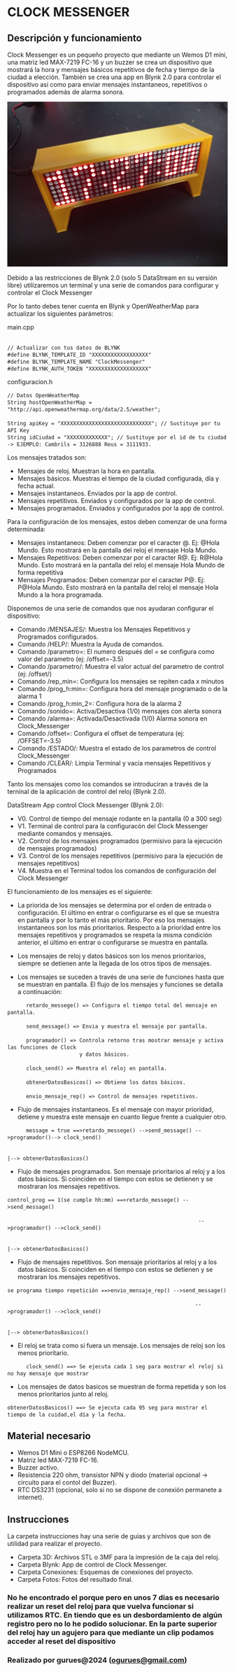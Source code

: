 # CLOCK MESSENGER

## Descripción y funcionamiento

Clock Messenger es un pequeño proyecto que mediante un Wemos D1 mini, una matriz led MAX-7219 FC-16 y un buzzer se crea un dispositivo que mostrará la hora y mensajes básicos repetitivos de fecha y tiempo de la ciudad a elección. También se crea una app en Blynk 2.0 para controlar el dispositivo así como para enviar mensajes instantaneos, repetitivos o programados además de alarma sonora.

![Clock Messenger](/Instrucciones/Fotos/clock_messeger_01.jpg)

Debido a las restricciones de Blynk 2.0 (solo 5 DataStream en su versión libre) utilizaremos un terminal y una serie de comandos para configurar y controlar el Clock Messenger

Por lo tanto debes tener cuenta en Blynk y OpenWeatherMap para actualizar los siguientes parámetros:

main.cpp

```Arduino

// Actualizar con tus datos de BLYNK
#define BLYNK_TEMPLATE_ID "XXXXXXXXXXXXXXXXXX"
#define BLYNK_TEMPLATE_NAME "ClockMessenger"
#define BLYNK_AUTH_TOKEN "XXXXXXXXXXXXXXXXXXX"
```

configuracion.h

```Arduino
// Datos OpenWeatherMap
String hostOpenWeatherMap = "http://api.openweathermap.org/data/2.5/weather";

String apiKey = "XXXXXXXXXXXXXXXXXXXXXXXXXXXXX"; // Sustituye por tu API Key
String idCiudad = "XXXXXXXXXXXXX"; // Sustituye por el id de tu ciudad -> EJEMPLO: Cambrils = 3126888 Reus = 3111933.
```

Los mensajes tratados son:

* Mensajes de reloj. Muestran la hora en pantalla.
* Mensajes básicos. Muestras el tiempo de la ciudad configurada, día y fecha actual.
* Mensajes instantaneos. Enviados por la app de control.
* Mensajes repetitivos. Enviados y configurados por la app de control.
* Mensajes programados. Enviados y configurados por la app de control.

Para la configuración de los mensajes, estos deben comenzar de una forma determinada:

* Mensajes instantaneos: Deben comenzar por el caracter @. Ej: @Hola Mundo. Esto mostrará en la pantalla del reloj el mensaje Hola Mundo.
* Mensajes Repetitivos: Deben comenzar por el caracter R@. Ej: R@Hola Mundo. Esto mostrará en la pantalla del reloj el mensaje Hola Mundo de forma repetitiva
* Mensajes Programados: Deben comenzar por el caracter P@. Ej: P@Hola Mundo. Esto mostrará en la pantalla del reloj el mensaje Hola Mundo a la hora programada.

Disponemos de una serie de comandos que nos ayudaran configurar el dispositivo:

* Comando /MENSAJES/: Muestra los Mensajes Repetitivos y Programados configurados.
* Comando /HELP/: Muestra la Ayuda de comandos.
* Comando /parametro=: El numero después del = se configura como valor del parametro (ej: /offset=-3.5)
* Comando /parametro/: Muestra el valor actual del parametro de control (ej: /offset/)
* Comando /rep_min=: Configura los mensajes se repiten cada x minutos
* Comando /prog_h:min=: Configura hora del mensaje programado o de la alarma 1
* Comando /prog_h:min_2=: Configura hora de la alarma 2
* Comando /sonido=: Activa/Desactiva (1/0) mensajes con alerta sonora
* Comando /alarma=: Activada/Desactivada (1/0) Alarma sonora en Clock_Messenger
* Comando /offset=: Configura el offset de temperatura (ej: /OFFSET=-3.5)
* Comando /ESTADO/: Muestra el estado de los parametros de control Clock_Messenger
* Comando /CLEAR/: Limpia Terminal y vacia mensajes Repetitivos y Programados
  
Tanto los mensajes como los comandos se introduciran a través de la terninal de la aplicación de control del reloj (Blynk 2.0).

DataStream App control Clock Messenger (Blynk 2.0):

* V0. Control de tiempo del mensaje rodante en la pantalla (0 a 300 seg)
* V1. Terminal de control para la configuracón del Clock Messenger mediante comandos y mensajes.
* V2. Control de los mensajes programados (permisivo para la ejecución de mensajes programados)
* V3. Control de los mensajes repetitivos (permisivo para la ejecución de mensajes repetitivos)
* V4. Muestra en el Terminal todos los comandos de configuración del Clock Messenger

El funcionamiento de los mensajes es el siguiente:

* La priorida de los mensajes se determina por el orden de entrada o configuración. El último en entrar o configurarse es el que se muestra en pantalla y por lo tanto el más prioritario. Por eso los mensajes instantaneos son los más prioritarios. Respecto a la prioridad entre los mensajes repetitivos y programados se respeta la misma condición anterior, el último en entrar o configurarse se muestra en pantalla.

* Los mensajes de reloj y datos básicos son los menos prioritarios, siempre se detienen ante la llegada de los otros tipos de mensajes.

* Los mensajes se suceden a través de una serie de funciones hasta que se muestran en pantalla. El flujo de los mensajes y funciones se detalla a continuación:

```text
      retardo_messege() => Configura el tiempo total del mensaje en pantalla.

      send_message() => Envia y muestra el mensaje por pantalla.

      programador() => Controla retorno tras mostrar mensaje y activa las funciones de Clock 
                       y datos básicos.

      clock_send() => Muestra el reloj en pantalla.

      obtenerDatosBasicos() => Obtiene los datos básicos.

      envio_mensaje_rep() => Control de mensajes repetitivos.
```

* Flujo de mensajes instantaneos. Es el mensaje con mayor prioridad, detiene y muestra este mensaje en
  cuanto llegue frente a cualquier otro.

```text
      message = true ==>retardo_messege() -->send_message() -->programador()--> clock_send()

                                                                        |--> obtenerDatosBasicos()
```
  
* Flujo de mensajes programados. Son mensaje prioritarios al reloj y a los datos básicos. Si coinciden en el
  tiempo con estos se detienen y se mostraran los mensajes repetitivos.

```text
control_prog == 1(se cumple hh:mm) ==>retardo_messege() -->send_message() 
                                    
                                                             -->programador() -->clock_send()

                                                                        |--> obtenerDatosBasicos()
```

* Flujo de mensajes repetitivos. Son mensaje prioritarios al reloj y a los datos básicos. Si coinciden en el
  tiempo con estos se detienen y se mostraran los mensajes repetitivos.

```text
se programa tiempo repetición ==>envio_mensaje_rep() -->send_message() 
      
                                                            -->programador() -->clock_send()

                                                                        |--> obtenerDatosBasicos()
```

* El reloj se trata como si fuera un mensaje. Los mensajes de reloj son los menos prioritario.

```text
      clock_send() ==> Se ejecuta cada 1 seg para mostrar el reloj si no hay mensaje que mostrar

```

* Los mensajes de datos basicos se muestran de forma repetida y son los menos prioritarios junto al reloj.

```text  
obtenerDatosBasicos() ==> Se ejecuta cada 95 seg para mostrar el tiempo de la cuidad,el día y la fecha.

```

## Material necesario

* Wemos D1 Mini o ESP8266 NodeMCU.
* Matriz led MAX-7219 FC-16.
* Buzzer activo.
* Resistencia 220 ohm, transistor NPN y diodo (material opcional -> circuito para el contol del Buzzer).
* RTC DS3231 (opcional, solo si no se dispone de conexión permanete a internet).

## Instrucciones

La carpeta instrucciones hay una serie de guias y archivos que son de utilidad para realizar el proyecto.

* Carpeta 3D: Archivos STL o 3MF para la impresión de la caja del reloj.
* Carpeta Blynk: App de control de Clock Messenger.
* Carpeta Conexiones: Esquemas de conexiones del proyecto.
* Carpeta Fotos: Fotos del resultado final.

### No he encontrado el porque pero en unos 7 dias es necesario realizar un reset del reloj para que vuelva funcionar si utilizamos RTC. En tiendo que es un desbordamiento de algún registro pero no lo he podido solucionar. En la parte superior del reloj hay un agujero para que mediante un clip podamos acceder al reset del dispositivo
  
### Realizado por gurues@2024 (<ogurues@gmail.com>)
